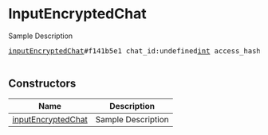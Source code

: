 # InputEncryptedChat

Sample Description

<pre>
<a href="../constructor/inputEncryptedChat">inputEncryptedChat</a>#f141b5e1 chat_id:undefined<a href="../type/int.md">int</a> access_hash:undefined<a href="../type/long.md">long</a> = undefined<a href="../type/InputEncryptedChat.md">InputEncryptedChat</a>;

</pre>

## Constructors

| Name | Description |
|------|-------------|
| [inputEncryptedChat](../constructor/inputEncryptedChat.md) | Sample Description |

